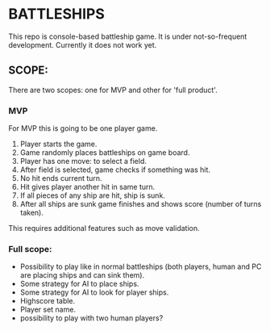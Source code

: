 # BATTLESHIPS

This repo is console-based battleship game. It is under not-so-frequent development. Currently it does not work yet.

## SCOPE:
There are two scopes: one for MVP and other for 'full product'. 

### MVP
For MVP this is going to be one player game. 
1. Player starts the game.
2. Game randomly places battleships on game board.
3. Player has one move: to select a field.
4. After field is selected, game checks if something was hit.
5. No hit ends current turn.
5. Hit gives player another hit in same turn.
6. If all pieces of any ship are hit, ship is sunk.
7. After all ships are sunk game finishes and shows score (number of turns taken).

This requires additional features such as move validation.


### Full scope:
- Possibility to play like in normal battleships (both players, human and PC are placing ships and can sink them).
- Some strategy for AI to place ships.
- Some strategy for AI to look for player ships.
- Highscore table.
- Player set name.
- possibility to play with two human players?
